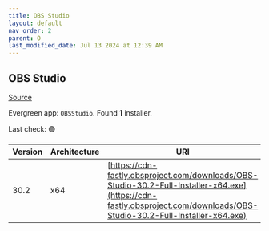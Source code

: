 ```yaml
---
title: OBS Studio
layout: default
nav_order: 2
parent: O
last_modified_date: Jul 13 2024 at 12:39 AM
---
```


## OBS Studio

[Source](https://obsproject.com/)

Evergreen app: `OBSStudio`. Found **1** installer.

Last check: 🟢

| Version | Architecture | URI                                                                                                                                                                      |
| ------- | ------------ | ------------------------------------------------------------------------------------------------------------------------------------------------------------------------ |
| 30.2    | x64          | [https://cdn-fastly.obsproject.com/downloads/OBS-Studio-30.2-Full-Installer-x64.exe](https://cdn-fastly.obsproject.com/downloads/OBS-Studio-30.2-Full-Installer-x64.exe) |
